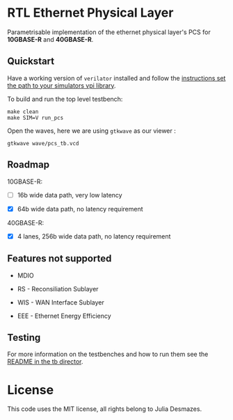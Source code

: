 # RTL Ethernet Physical Layer

Parametrisable implementation of the ethernet physical layer's PCS for **10GBASE-R** and **40GBASE-R**.

## Quickstart

Have a working version of `verilator` installed and follow the 
[instructions set the path to your simulators vpi library](/tb/README.md#vpi).

To build and run the top level testbench:
```
make clean
make SIM=V run_pcs
```

Open the waves, here we are using `gtkwave` as our viewer :
```
gtkwave wave/pcs_tb.vcd
```

## Roadmap

10GBASE-R:

- [ ] 16b wide data path, very low latency

- [x] 64b wide data path, no latency requirement

40GBASE-R:

- [x] 4 lanes, 256b wide data path, no latency requirement

## Features not supported

- MDIO

- RS - Reconsiliation Sublayer

- WIS - WAN Interface Sublayer

- EEE - Ethernet Energy Efficiency 

## Testing

For more information on the testbenches and how to run them see the [README in the tb director](tb/README.md).

# License 

This code uses the MIT license, all rights belong to Julia Desmazes.

